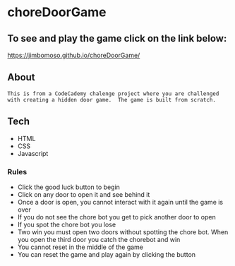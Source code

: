 # choreDoorGame

## To see and play the game click on the link below:

https://jimbomoso.github.io/choreDoorGame/

## About

    This is from a CodeCademy chalenge project where you are challenged with creating a hidden door game.  The game is built from scratch.

## Tech

- HTML
- CSS
- Javascript

### Rules

- Click the good luck button to begin
- Click on any door to open it and see behind it
- Once a door is open, you cannot interact with it again until the game is over
- If you do not see the chore bot you get to pick another door to open
- If you spot the chore bot you lose
- Two win you must open two doors without spotting the chore bot.  When you open the third door you catch the chorebot and win
- You cannot reset in the middle of the game
- You can reset the game and play again by clicking the button